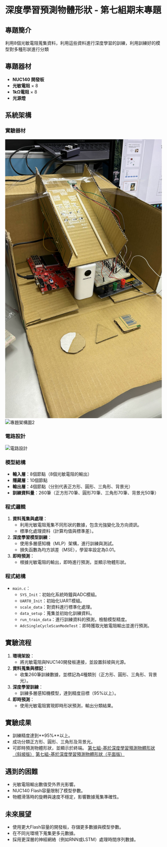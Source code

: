 # 深度學習預測物體形狀 - 第七組期末專題

## 專題簡介
利用8個光敏電阻蒐集資料，利用這些資料進行深度學習的訓練，利用訓練好的模型對多種形狀進行分類


## 專題器材
- **NUC140 開發板**
- **光敏電阻** × 8
- **1kΩ電阻** × 8
- **光源燈**

## 系統架構
### 實驗器材
![專題架構圖1](pic/IMG_1.jpg)
![專題架構圖2](images/IMG_2.jpg)

### 電路設計
![電路設計](images/IMG_3.jpg)

### 模型結構
- **輸入層**：8個節點（8個光敏電阻的輸出）
- **隱藏層**：10個節點
- **輸出層**：4個節點（分別代表正方形、圓形、三角形、背景光）
- **訓練資料量**：260筆（正方形70筆、圓形70筆、三角形70筆、背景光50筆）

### 程式邏輯
1. **資料蒐集與處理**：
   - 利用光敏電阻蒐集不同形狀的數據，包含光強變化及方向資訊。
   - 標準化處理資料（計算均值與標準差）。
2. **深度學習模型訓練**：
   - 使用多層感知機（MLP）架構，進行訓練與測試。
   - 損失函數為均方誤差（MSE），學習率設定為0.01。
3. **即時預測**：
   - 根據光敏電阻的輸出，即時進行預測，並顯示物體形狀。

### 程式結構
- `main.c`：
  - `SYS_Init`：初始化系統時鐘與ADC模組。
  - `UART0_Init`：初始化UART模組。
  - `scale_data`：對資料進行標準化處理。
  - `data_setup`：蒐集並初始化訓練資料。
  - `run_train_data`：進行訓練資料的預測，檢驗模型精度。
  - `AdcSingleCycleScanModeTest`：即時獲取光敏電阻輸出並進行預測。

## 實驗流程
1. **環境架設**：
   - 將光敏電阻與NUC140開發板連接，並設置斜坡與光源。
2. **資料蒐集與標記**：
   - 收集260筆訓練數據，並標記為4種類別（正方形、圓形、三角形、背景光）。
3. **深度學習訓練**：
   - 訓練多層感知機模型，達到精度目標（95%以上）。
4. **即時預測**：
   - 使用光敏電阻實現即時形狀預測，輸出分類結果。

## 實驗成果
- 訓練精度達到**95%**以上。
- 成功分類正方形、圓形、三角形及背景光。
- 可即時預測物體形狀，並顯示於終端。
[第七組-基於深度學習預測物體形狀（斜坡版）](https://youtu.be/VYv-9fjrzEA?si=SW8husMmY-UB6VU7)
[第七組-基於深度學習預測物體形狀（平面版）](https://www.youtube.com/watch?v=C0VhJuB2X2U)

## 遇到的困難
- 光敏電阻輸出數值受外界光影響。
- NUC140 Flash容量限制了模型參數。
- 物體滑落時的旋轉與速度不穩定，影響數據蒐集準確性。

## 未來展望
- 使用更大Flash容量的開發板，存儲更多數據與模型參數。
- 在不同光環境下蒐集更多元數據。
- 採用更深層的神經網絡（例如RNN或LSTM）處理時間序列數據。